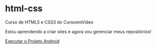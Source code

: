 # html-css
 Curso de HTML5 e CSS3 do CursoemVideo

 Estou aprendendo a criar sites e agora vou gerenciar meus repositórios!

<a href="https://gustavocorreia10.github.io/projeto-android/" target="_blank">Executar o Projeto Android</a>

